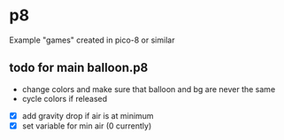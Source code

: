# p8
Example "games" created in pico-8 or similar

## todo for main balloon.p8
- change colors and make sure that balloon and bg are never the same
- cycle colors if released
- [x] add gravity drop if air is at minimum
- [x] set variable for min air (0 currently)
